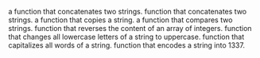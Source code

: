a function that concatenates two strings.
function that concatenates two strings.
a function that copies a string.
a function that compares two strings.
function that reverses the content of an array of integers.
function that changes all lowercase letters of a string to uppercase.
function that capitalizes all words of a string.
function that encodes a string into 1337.
